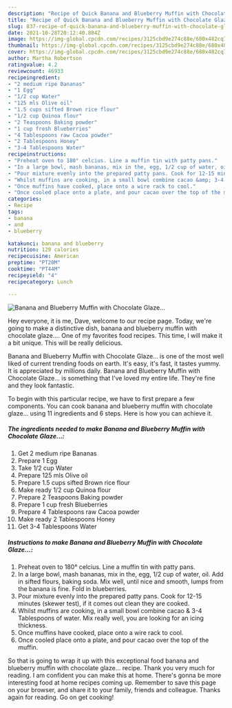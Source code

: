 ```yaml
---
description: "Recipe of Quick Banana and Blueberry Muffin with Chocolate Glaze..."
title: "Recipe of Quick Banana and Blueberry Muffin with Chocolate Glaze..."
slug: 837-recipe-of-quick-banana-and-blueberry-muffin-with-chocolate-glaze
date: 2021-10-28T20:12:40.804Z
image: https://img-global.cpcdn.com/recipes/3125cbd9e274c88e/680x482cq70/banana-and-blueberry-muffin-with-chocolate-glaze-recipe-main-photo.jpg
thumbnail: https://img-global.cpcdn.com/recipes/3125cbd9e274c88e/680x482cq70/banana-and-blueberry-muffin-with-chocolate-glaze-recipe-main-photo.jpg
cover: https://img-global.cpcdn.com/recipes/3125cbd9e274c88e/680x482cq70/banana-and-blueberry-muffin-with-chocolate-glaze-recipe-main-photo.jpg
author: Martha Robertson
ratingvalue: 4.2
reviewcount: 46933
recipeingredient:
- "2 medium ripe Bananas"
- "1 Egg"
- "1/2 cup Water"
- "125 mls Olive oil"
- "1.5 cups sifted Brown rice flour"
- "1/2 cup Quinoa flour"
- "2 Teaspoons Baking powder"
- "1 cup fresh Blueberries"
- "4 Tablespoons raw Cacoa powder"
- "2 Tablespoons Honey"
- "3-4 Tablespoons Water"
recipeinstructions:
- "Preheat oven to 180° celcius. Line a muffin tin with patty pans."
- "In a large bowl, mash bananas, mix in the, egg, 1/2 cup of water, oil. Add in sifted flours, baking soda. Mix well, until nice and smooth, lumps from the banana is fine. Fold in blueberries."
- "Pour mixture evenly into the prepared patty pans. Cook for 12-15 minutes (skewer test), if it comes out clean they are cooked."
- "Whilst muffins are cooking, in a small bowl combine cacao &amp; 3-4 Tablespoons of water. Mix really well, you are looking for an icing thickness."
- "Once muffins have cooked, place onto a wire rack to cool."
- "Once cooled place onto a plate, and pour cacao over the top of the muffin."
categories:
- Recipe
tags:
- banana
- and
- blueberry

katakunci: banana and blueberry 
nutrition: 129 calories
recipecuisine: American
preptime: "PT20M"
cooktime: "PT44M"
recipeyield: "4"
recipecategory: Lunch

---
```



![Banana and Blueberry Muffin with Chocolate Glaze...](https://img-global.cpcdn.com/recipes/3125cbd9e274c88e/680x482cq70/banana-and-blueberry-muffin-with-chocolate-glaze-recipe-main-photo.jpg)

Hey everyone, it is me, Dave, welcome to our recipe page. Today, we're going to make a distinctive dish, banana and blueberry muffin with chocolate glaze.... One of my favorites food recipes. This time, I will make it a bit unique. This will be really delicious.

Banana and Blueberry Muffin with Chocolate Glaze... is one of the most well liked of current trending foods on earth. It's easy, it's fast, it tastes yummy. It is appreciated by millions daily. Banana and Blueberry Muffin with Chocolate Glaze... is something that I've loved my entire life. They're fine and they look fantastic.




To begin with this particular recipe, we have to first prepare a few components. You can cook banana and blueberry muffin with chocolate glaze... using 11 ingredients and 6 steps. Here is how you can achieve it.

<!--inarticleads1-->

##### The ingredients needed to make Banana and Blueberry Muffin with Chocolate Glaze...:

1. Get 2 medium ripe Bananas
1. Prepare 1 Egg
1. Take 1/2 cup Water
1. Prepare 125 mls Olive oil
1. Prepare 1.5 cups sifted Brown rice flour
1. Make ready 1/2 cup Quinoa flour
1. Prepare 2 Teaspoons Baking powder
1. Prepare 1 cup fresh Blueberries
1. Prepare 4 Tablespoons raw Cacoa powder
1. Make ready 2 Tablespoons Honey
1. Get 3-4 Tablespoons Water




<!--inarticleads2-->

##### Instructions to make Banana and Blueberry Muffin with Chocolate Glaze...:

1. Preheat oven to 180° celcius. Line a muffin tin with patty pans.
1. In a large bowl, mash bananas, mix in the, egg, 1/2 cup of water, oil. Add in sifted flours, baking soda. Mix well, until nice and smooth, lumps from the banana is fine. Fold in blueberries.
1. Pour mixture evenly into the prepared patty pans. Cook for 12-15 minutes (skewer test), if it comes out clean they are cooked.
1. Whilst muffins are cooking, in a small bowl combine cacao &amp; 3-4 Tablespoons of water. Mix really well, you are looking for an icing thickness.
1. Once muffins have cooked, place onto a wire rack to cool.
1. Once cooled place onto a plate, and pour cacao over the top of the muffin.




So that is going to wrap it up with this exceptional food banana and blueberry muffin with chocolate glaze... recipe. Thank you very much for reading. I am confident you can make this at home. There's gonna be more interesting food at home recipes coming up. Remember to save this page on your browser, and share it to your family, friends and colleague. Thanks again for reading. Go on get cooking!
